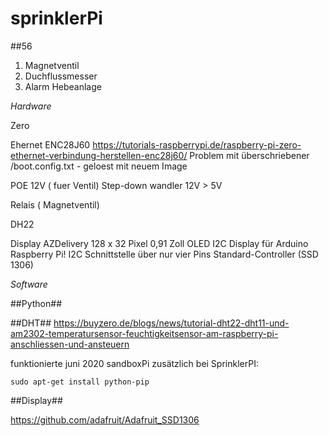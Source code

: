 # sprinklerPi

##56

1. Magnetventil
2. Duchflussmesser
3. Alarm Hebeanlage


*Hardware*

Zero

Ehernet
ENC28J60
<https://tutorials-raspberrypi.de/raspberry-pi-zero-ethernet-verbindung-herstellen-enc28j60/>
Problem mit überschriebener /boot.config.txt - geloest mit neuem Image


POE 12V ( fuer Ventil)
Step-down wandler 12V > 5V

Relais ( Magnetventil)

DH22

Display
AZDelivery 128 x 32 Pixel 0,91 Zoll OLED I2C Display für Arduino Raspberry Pi!
I2C Schnittstelle über nur vier Pins
Standard-Controller (SSD 1306)



*Software*

##Python##
 

##DHT##
<https://buyzero.de/blogs/news/tutorial-dht22-dht11-und-am2302-temperatursensor-feuchtigkeitsensor-am-raspberry-pi-anschliessen-und-ansteuern>

funktionierte juni 2020 sandboxPi
zusätzlich bei SprinklerPI:

    sudo apt-get install python-pip


##Display##

<https://github.com/adafruit/Adafruit_SSD1306>





